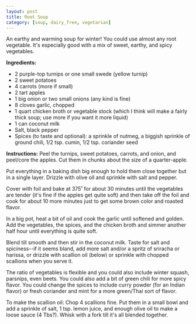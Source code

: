 ```yaml
---
layout: post
title: Root Soup
category: [soup, dairy_free, vegetarian]
---
```

An earthy and warming soup for winter! You could use almost any root vegetable. It's especially good with a mix of sweet, earthy, and spicy vegetables. 

**Ingredients:**
- 2 purple-top turnips or one small swede (yellow turnip)
- 2 sweet potatoes
- 4 carrots (more if small)
- 2 tart apples
- 1 big onion or two small onions (any kind is fine)
- 8 cloves garlic, chopped
- 1 quart chicken broth or vegetable stock (which I think will make a fairly thick soup; use more if you want it more liquid)
- 1 can coconut milk
- Salt, black pepper
- Spices (to taste and optional): a sprinkle of nutmeg, a biggish sprinkle of ground chili, 1/2 tsp. cumin, 1/2 tsp. coriander seed

**Instructions:**
Peel the turnips, sweet potatoes, carrots, and onion, and peel/core the apples. Cut them in chunks about the size of a quarter-apple.

Put everything in a baking dish big enough to hold them close together but in a single layer. Drizzle with olive oil and sprinkle with salt and pepper. 

Cover with foil and bake at 375˚ for about 30 minutes until the vegetables are tender (it's fine if the apples get quite soft) and then take off the foil and cook for about 10 more minutes just to get some brown color and roasted flavor.

In a big pot, heat a bit of oil and cook the garlic until softened and golden. Add the vegetables, the spices, and the chicken broth and simmer another half hour until everything is quite soft.

Blend till smooth and then stir in the coconut milk. Taste for salt and spiciness--if it seems bland, add more salt and/or a spritz of sriracha or harissa, or drizzle with scallion oil (below) or sprinkle with chopped scallions when you serve it.

The ratio of vegetables is flexible and you could also include winter squash, parsnips, even beets. You could also add a bit of green chili for more spicy flavor. You could change the spices to include curry powder (for an Indian flavor) or fresh coriander and mint for a more green/Thai sort of flavor.

To make the scallion oil:
Chop 4 scallions fine. Put them in a small bowl and add a sprinkle of salt, 1 tsp. lemon juice, and enough olive oil to make a loose sauce (4 Tbs?). Whisk with a fork till it's all blended together.

